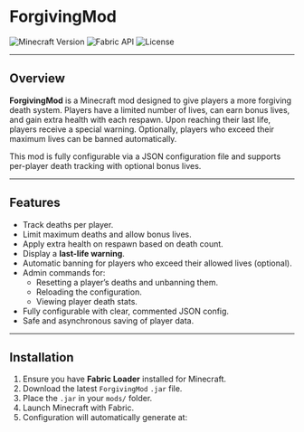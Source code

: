 # ForgivingMod

![Minecraft Version](https://img.shields.io/badge/Minecraft-1.21.1-blue)
![Fabric API](https://img.shields.io/badge/Fabric-API-blueviolet)
![License](https://img.shields.io/badge/Licence-ILRL-Blue)

---

## Overview

**ForgivingMod** is a Minecraft mod designed to give players a more forgiving death system. Players have a limited number of lives, can earn bonus lives, and gain extra health with each respawn. Upon reaching their last life, players receive a special warning. Optionally, players who exceed their maximum lives can be banned automatically.

This mod is fully configurable via a JSON configuration file and supports per-player death tracking with optional bonus lives.

---

## Features

- Track deaths per player.
- Limit maximum deaths and allow bonus lives.
- Apply extra health on respawn based on death count.
- Display a **last-life warning**.
- Automatic banning for players who exceed their allowed lives (optional).
- Admin commands for:
  - Resetting a player’s deaths and unbanning them.
  - Reloading the configuration.
  - Viewing player death stats.
- Fully configurable with clear, commented JSON config.
- Safe and asynchronous saving of player data.

---

## Installation

1. Ensure you have **Fabric Loader** installed for Minecraft.
2. Download the latest `ForgivingMod` `.jar` file.
3. Place the `.jar` in your `mods/` folder.
4. Launch Minecraft with Fabric.
5. Configuration will automatically generate at:
